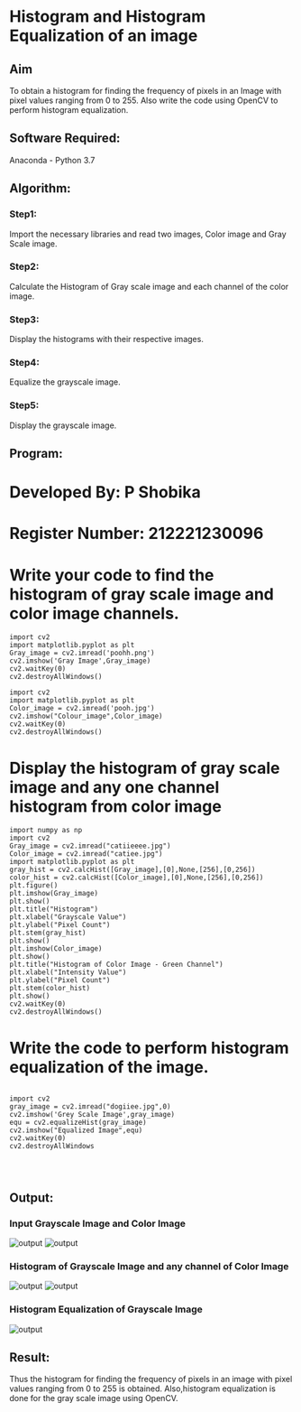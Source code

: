 # Histogram and Histogram Equalization of an image
## Aim
To obtain a histogram for finding the frequency of pixels in an Image with pixel values ranging from 0 to 255. Also write the code using OpenCV to perform histogram equalization.

## Software Required:
Anaconda - Python 3.7

## Algorithm:
### Step1:
Import the necessary libraries and read two images, Color image and Gray Scale image.

### Step2:
Calculate the Histogram of Gray scale image and each channel of the color image.

### Step3:
Display the histograms with their respective images.

### Step4:
Equalize the grayscale image.

### Step5:
Display the grayscale image.

## Program:

# Developed By: P Shobika
# Register Number: 212221230096


# Write your code to find the histogram of gray scale image and color image channels.
```
import cv2
import matplotlib.pyplot as plt
Gray_image = cv2.imread('poohh.png')
cv2.imshow('Gray Image',Gray_image)
cv2.waitKey(0)
cv2.destroyAllWindows()

import cv2
import matplotlib.pyplot as plt
Color_image = cv2.imread('pooh.jpg')
cv2.imshow("Colour_image",Color_image)
cv2.waitKey(0)
cv2.destroyAllWindows()
```





# Display the histogram of gray scale image and any one channel histogram from color image
```
import numpy as np
import cv2
Gray_image = cv2.imread("catiieeee.jpg")
Color_image = cv2.imread("catiee.jpg")
import matplotlib.pyplot as plt
gray_hist = cv2.calcHist([Gray_image],[0],None,[256],[0,256])
color_hist = cv2.calcHist([Color_image],[0],None,[256],[0,256])
plt.figure()
plt.imshow(Gray_image)
plt.show()
plt.title("Histogram")
plt.xlabel("Grayscale Value")
plt.ylabel("Pixel Count")
plt.stem(gray_hist)
plt.show()
plt.imshow(Color_image)
plt.show()
plt.title("Histogram of Color Image - Green Channel")
plt.xlabel("Intensity Value")
plt.ylabel("Pixel Count")
plt.stem(color_hist)
plt.show()
cv2.waitKey(0)
cv2.destroyAllWindows()
```





# Write the code to perform histogram equalization of the image. 

```

import cv2
gray_image = cv2.imread("dogiiee.jpg",0)
cv2.imshow('Grey Scale Image',gray_image)
equ = cv2.equalizeHist(gray_image)
cv2.imshow("Equalized Image",equ)
cv2.waitKey(0)
cv2.destroyAllWindows




```
## Output:
### Input Grayscale Image and Color Image
![output](./img1.jpeg)
![output](./img2.jpeg)

### Histogram of Grayscale Image and any channel of Color Image
![output](./img5.jpeg)
![output](./img4.jpeg)

### Histogram Equalization of Grayscale Image
![output](./img3.jpeg)

## Result: 
Thus the histogram for finding the frequency of pixels in an image with pixel values ranging from 0 to 255 is obtained. Also,histogram equalization is done for the gray scale image using OpenCV.

